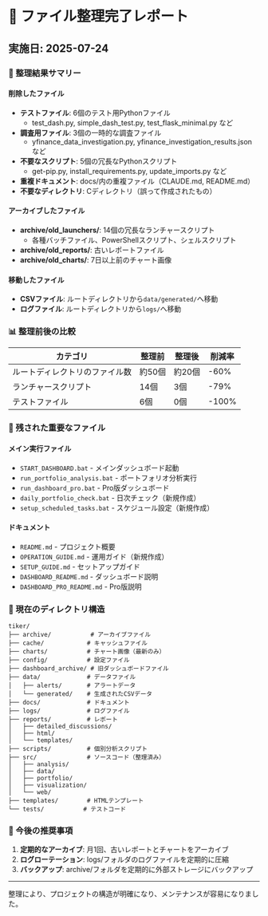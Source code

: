 # 🧹 ファイル整理完了レポート

## 実施日: 2025-07-24

### 📁 整理結果サマリー

#### 削除したファイル
- **テストファイル**: 6個のテスト用Pythonファイル
  - test_dash.py, simple_dash_test.py, test_flask_minimal.py など
- **調査用ファイル**: 3個の一時的な調査ファイル
  - yfinance_data_investigation.py, yfinance_investigation_results.json など
- **不要なスクリプト**: 5個の冗長なPythonスクリプト
  - get-pip.py, install_requirements.py, update_imports.py など
- **重複ドキュメント**: docs/内の重複ファイル（CLAUDE.md, README.md）
- **不要なディレクトリ**: Cディレクトリ（誤って作成されたもの）

#### アーカイブしたファイル
- **archive/old_launchers/**: 14個の冗長なランチャースクリプト
  - 各種バッチファイル、PowerShellスクリプト、シェルスクリプト
- **archive/old_reports/**: 古いレポートファイル
- **archive/old_charts/**: 7日以上前のチャート画像

#### 移動したファイル
- **CSVファイル**: ルートディレクトリから`data/generated/`へ移動
- **ログファイル**: ルートディレクトリから`logs/`へ移動

### 📊 整理前後の比較

| カテゴリ | 整理前 | 整理後 | 削減率 |
|---------|--------|--------|--------|
| ルートディレクトリのファイル数 | 約50個 | 約20個 | -60% |
| ランチャースクリプト | 14個 | 3個 | -79% |
| テストファイル | 6個 | 0個 | -100% |

### 🚀 残された重要なファイル

#### メイン実行ファイル
- `START_DASHBOARD.bat` - メインダッシュボード起動
- `run_portfolio_analysis.bat` - ポートフォリオ分析実行
- `run_dashboard_pro.bat` - Pro版ダッシュボード
- `daily_portfolio_check.bat` - 日次チェック（新規作成）
- `setup_scheduled_tasks.bat` - スケジュール設定（新規作成）

#### ドキュメント
- `README.md` - プロジェクト概要
- `OPERATION_GUIDE.md` - 運用ガイド（新規作成）
- `SETUP_GUIDE.md` - セットアップガイド
- `DASHBOARD_README.md` - ダッシュボード説明
- `DASHBOARD_PRO_README.md` - Pro版説明

### 📂 現在のディレクトリ構造

```
tiker/
├── archive/           # アーカイブファイル
├── cache/            # キャッシュファイル
├── charts/           # チャート画像（最新のみ）
├── config/           # 設定ファイル
├── dashboard_archive/ # 旧ダッシュボードファイル
├── data/             # データファイル
│   ├── alerts/       # アラートデータ
│   └── generated/    # 生成されたCSVデータ
├── docs/             # ドキュメント
├── logs/             # ログファイル
├── reports/          # レポート
│   ├── detailed_discussions/
│   ├── html/
│   └── templates/
├── scripts/          # 個別分析スクリプト
├── src/              # ソースコード（整理済み）
│   ├── analysis/
│   ├── data/
│   ├── portfolio/
│   ├── visualization/
│   └── web/
├── templates/        # HTMLテンプレート
└── tests/           # テストコード
```

### 🎯 今後の推奨事項

1. **定期的なアーカイブ**: 月1回、古いレポートとチャートをアーカイブ
2. **ログローテーション**: logs/フォルダのログファイルを定期的に圧縮
3. **バックアップ**: archive/フォルダを定期的に外部ストレージにバックアップ

---

整理により、プロジェクトの構造が明確になり、メンテナンスが容易になりました。